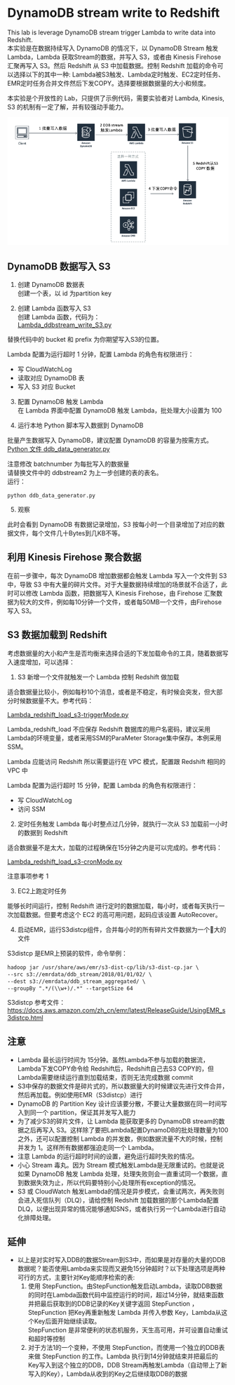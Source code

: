 # DynamoDB stream write to Redshift    

This lab is leverage DynamoDB stream trigger Lambda to write data into Redshift.  
本实验是在数据持续写入 DynamoDB 的情况下，以 DynamoDB Stream 触发 Lambda，Lambda 获取Stream的数据，并写入 S3，或者由 Kinesis Firehose 汇聚再写入 S3。然后 Redshift 从 S3 中加载数据。控制 Redshift 加载的命令可以选择以下的其中一种: Lambda被S3触发、Lambda定时触发、EC2定时任务、EMR定时任务合并文件然后下发COPY。选择要根据数据量的大小和频度。  
  
本实验是个开放性的 Lab，只提供了示例代码，需要实验者对 Lambda, Kinesis, S3 的机制有一定了解，并有较强动手能力。

![arch](./img/img1.png)

## DynamoDB 数据写入 S3  

1. 创建 DynamoDB 数据表  
   创建一个表，以 id 为partition key  

2. 创建 Lambda 函数写入 S3  
创建 Lambda 函数，代码为：  
    [Lambda_ddbstream_write_S3.py](./Lambda_ddbstream_write_S3.py)  

替换代码中的 bucket 和 prefix 为你期望写入S3的位置。  

Lambda 配置为运行超时 1 分钟，配置 Lambda 的角色有权限进行：  
* 写 CloudWatchLog
* 读取对应 DynamoDB 表
* 写入 S3 对应 Bucket

3. 配置 DynamoDB 触发 Lambda  
在 Lambda 界面中配置 DynamoDB 触发 Lambda，批处理大小设置为 100 

4. 运行本地 Python 脚本写入数据到 DynamoDB  

批量产生数据写入 DynamoDB，建议配置 DynamoDB 的容量为按需方式。
    [Python 文件 ddb_data_generator.py](./ddb_data_generator.py)  

注意修改 batchnumber 为每批写入的数据量  
请替换文件中的 ddbstream2 为上一步创建的表的表名。  
运行：  

    python ddb_data_generator.py
  
5. 观察  

此时会看到 DynamoDB 有数据记录增加，S3 按每小时一个目录增加了对应的数据文件，每个文件几十Bytes到几KB不等。

## 利用 Kinesis Firehose 聚合数据  

在前一步骤中，每次 DynamoDB 增加数据都会触发 Lambda 写入一个文件到 S3 中，导致 S3 中有大量的碎片文件。对于大量数据持续增加的场景就不合适了，此时可以修改 Lambda 函数，把数据写入 Kinesis Firehose，由 Firehose 汇聚数据为较大的文件，例如每10分钟一个文件，或者每50MB一个文件，由Firehose 写入 S3。

## S3 数据加载到 Redshift 

考虑数据量的大小和产生是否均衡来选择合适的下发加载命令的工具，随着数据写入速度增加，可以选择：  

1. S3 新增一个文件就触发一个 Lambda 控制 Redshift 做加载  

适合数据量比较小，例如每秒10个消息，或者是不稳定，有时候会突发，但大部分时候数据量不大。参考代码：  

[Lambda_redshift_load_s3-triggerMode.py](./Lambda_redshift_load_s3-triggerMode.py)

Lambda_redshift_load 不应保存 Redshift 数据库的用户名密码，建议采用 Lambda的环境变量，或者采用SSM的ParaMeter Storage集中保存。本例采用SSM。  

Lambda 应能访问 Redshift 所以需要运行在 VPC 模式，配置跟 Redshift 相同的 VPC 中  

Lambda 配置为运行超时 15 分钟，配置 Lambda 的角色有权限进行：  
* 写 CloudWatchLog
* 访问 SSM
   
2. 定时任务触发 Lambda 每小时整点过几分钟，就执行一次从 S3 加载前一小时的数据到 Redshift   

适合数据量不是太大，加载的过程确保在15分钟之内是可以完成的。参考代码：  

[Lambda_redshift_load_s3-cronMode.py](./Lambda_redshift_load_s3-cronMode.py)

注意事项参考 1
   
3. EC2上跑定时任务  

能够长时间运行，控制 Redshift 进行定时的数据加载，每小时，或者每天执行一次加载数据。但要考虑这个 EC2 的高可用问题，起码应该设置 AutoRecover。

4. 启动EMR，运行S3distcp组件，合并每小时的所有碎片文件数据为一个大的文件  

S3distcp 是EMR上预装的软件，命令举例：

    hadoop jar /usr/share/aws/emr/s3-dist-cp/lib/s3-dist-cp.jar \
    --src s3://emrdata/ddb_stream/2018/01/01/02/ \
    --dest s3://emrdata/ddb_stream_aggregated/ \
    --groupBy ".*/(\\w+)/.*" --targetSize 64

S3distcp 参考文件：https://docs.aws.amazon.com/zh_cn/emr/latest/ReleaseGuide/UsingEMR_s3distcp.html

## 注意  
* Lambda 最长运行时间为 15分钟。虽然Lambda不参与加载的数据流，Lambda下发COPY命令给 Redshift后，Redshift自己去S3 COPY的，但Lambda需要继续运行直到加载结束，否则无法完成数据 commit
* S3中保存的数据文件是碎片式的，所以数据量大的时候建议先进行文件合并，然后再加载。例如使用EMR（S3distcp）进行
* DynamoDB 的 Partition Key 设计应该要分散，不要让大量数据在同一时间写入到同一个 partition，保证其并发写入能力
* 为了减少S3的碎片文件，让 Lambda 能获取更多的 DynamoDB stream的数据之后再写入 S3。这样除了要把Lambda配置DynamoDB的批处理数量为100之外，还可以配置控制 Lambda 的并发数，例如数据流量不大的时候，控制并发为 1。这样所有数据都强迫走同一个 Lambda。
* 注意 Lambda 的运行超时时间的设置，避免运行超时失败的情况。
* 小心 Stream 毒丸。因为 Stream 模式触发Lambda是无限重试的。也就是说如果 DynamoDB 触发 Lambda 处理，处理失败则会一直重试同一个数据，直到数据失效为止，所以代码要特别小心处理所有exception的情况。
* S3 或 CloudWatch 触发Lambda的情况是异步模式，会重试两次，再失败则会进入死信队列（DLQ），请给控制 Redshift 加载数据的那个Lambda配置DLQ，以便出现异常的情况能够通知SNS，或者执行另一个Lambda进行自动化排障处理。

## 延伸
* 以上是对实时写入DDB的数据Stream到S3中，而如果是对存量的大量的DDB数据呢？能否使用Lambda来实现而又避免15分钟超时？以下处理选项是两种可行的方式，主要针对Key能顺序检索的表:
  1. 使用 StepFunction。由StepFunction触发启动Lambda，读取DDB数据的同时在Lambda函数代码中监控运行的时间，超过14分钟，就结束函数并把最后获取到的DDB记录的Key关键字返回 StepFunction ，StepFunction 把Key再重新触发 Lambda 并传入参数 Key，Lambda从这个Key后面开始继续读取。  
  StepFunction 是非常便利的状态机服务，天生高可用，并可设置自动重试和超时等控制
  2. 对于方法1的一个变种，不使用 StepFunction，而使用一个独立的DDB表来做 StepFunction 的工作。Lambda 执行到14分钟就结束并把最后的Key写入到这个独立的DDB，DDB Stream再触发Lambda（自动带上了新写入的Key），Lambda从收到的Key之后继续取DDB的数据